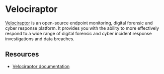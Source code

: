 # Velociraptor

[Velociraptor](https://www.rapid7.com/products/velociraptor/) is an open-source endpoint monitoring, digital forensic and cyber response platform. It provides you with the ability to more effectively respond to a wide range of digital forensic and cyber incident response investigations and data breaches.

## Resources

* [Velociraptor documentation](https://docs.velociraptor.app/)
